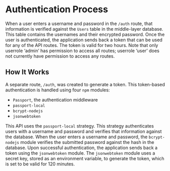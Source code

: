 # Authentication Process

When a user enters a username and password in the `/auth` route, that information is verified against the `Users` table in the middle-layer database. This table contains the usernames and their encrypted password. Once the user is authenticated, the application sends back a token that can be used for any of the API routes. The token is valid for two hours. Note that only userrole ‘admin’ has permission to access all routes; userrole ‘user’ does not currently have permission to access any routes.

## How It Works

A separate route, `/auth`, was created to generate a token. This token-based authentication is handled using four `npm` modules: 

- `Passport`, the authentication middleware
- `passport-local`
- `bcrypt-nodejs`
- `jsonwebtoken`

This API uses the `passport-local` strategy. This strategy authenticates users with a username and password and verifies that information against the database. When the user enters a username and password, the `bcrypt-nodejs` module verifies the submitted password against the hash in the database. Upon successful authentication, the application sends back a token using the `jsonwebtoken` module. The `jsonwebtoken` module uses a secret key, stored as an environment variable, to generate the token, which is set to be valid for 120 minutes.
